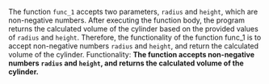 The function `func_1` accepts two parameters, `radius` and `height`, which are non-negative numbers. After executing the function body, the program returns the calculated volume of the cylinder based on the provided values of `radius` and `height`. Therefore, the functionality of the function func_1 is to accept non-negative numbers `radius` and `height`, and return the calculated volume of the cylinder. 
Functionality: **The function accepts non-negative numbers `radius` and `height`, and returns the calculated volume of the cylinder.**